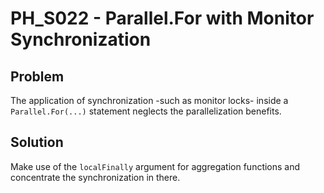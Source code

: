 # PH_S022 - Parallel.For with Monitor Synchronization

## Problem

The application of synchronization -such as monitor locks- inside a `Parallel.For(...)` statement neglects the parallelization benefits.

## Solution

Make use of the `localFinally` argument for aggregation functions and concentrate the synchronization in there.
